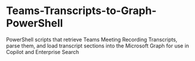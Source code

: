 # Teams-Transcripts-to-Graph-PowerShell
PowerShell scripts that retrieve Teams Meeting Recording Transcripts, parse them, and load transcript sections into the Microsoft Graph for use in Copilot and Enterprise Search
